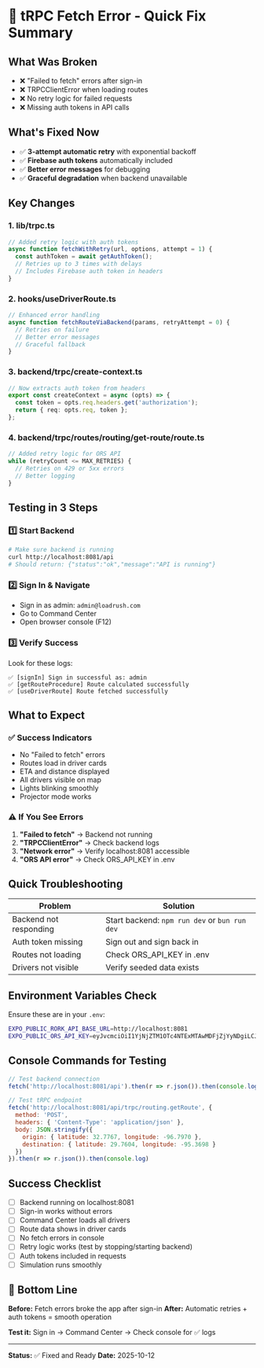 # 🚀 tRPC Fetch Error - Quick Fix Summary

## What Was Broken
- ❌ "Failed to fetch" errors after sign-in
- ❌ TRPCClientError when loading routes
- ❌ No retry logic for failed requests
- ❌ Missing auth tokens in API calls

## What's Fixed Now
- ✅ **3-attempt automatic retry** with exponential backoff
- ✅ **Firebase auth tokens** automatically included
- ✅ **Better error messages** for debugging
- ✅ **Graceful degradation** when backend unavailable

## Key Changes

### 1. lib/trpc.ts
```typescript
// Added retry logic with auth tokens
async function fetchWithRetry(url, options, attempt = 1) {
  const authToken = await getAuthToken();
  // Retries up to 3 times with delays
  // Includes Firebase auth token in headers
}
```

### 2. hooks/useDriverRoute.ts
```typescript
// Enhanced error handling
async function fetchRouteViaBackend(params, retryAttempt = 0) {
  // Retries on failure
  // Better error messages
  // Graceful fallback
}
```

### 3. backend/trpc/create-context.ts
```typescript
// Now extracts auth token from headers
export const createContext = async (opts) => {
  const token = opts.req.headers.get('authorization');
  return { req: opts.req, token };
};
```

### 4. backend/trpc/routes/routing/get-route/route.ts
```typescript
// Added retry logic for ORS API
while (retryCount <= MAX_RETRIES) {
  // Retries on 429 or 5xx errors
  // Better logging
}
```

## Testing in 3 Steps

### 1️⃣ Start Backend
```bash
# Make sure backend is running
curl http://localhost:8081/api
# Should return: {"status":"ok","message":"API is running"}
```

### 2️⃣ Sign In & Navigate
- Sign in as admin: `admin@loadrush.com`
- Go to Command Center
- Open browser console (F12)

### 3️⃣ Verify Success
Look for these logs:
```
✅ [signIn] Sign in successful as: admin
✅ [getRouteProcedure] Route calculated successfully
✅ [useDriverRoute] Route fetched successfully
```

## What to Expect

### ✅ Success Indicators
- No "Failed to fetch" errors
- Routes load in driver cards
- ETA and distance displayed
- All drivers visible on map
- Lights blinking smoothly
- Projector mode works

### ⚠️ If You See Errors
1. **"Failed to fetch"** → Backend not running
2. **"TRPCClientError"** → Check backend logs
3. **"Network error"** → Verify localhost:8081 accessible
4. **"ORS API error"** → Check ORS_API_KEY in .env

## Quick Troubleshooting

| Problem | Solution |
|---------|----------|
| Backend not responding | Start backend: `npm run dev` or `bun run dev` |
| Auth token missing | Sign out and sign back in |
| Routes not loading | Check ORS_API_KEY in .env |
| Drivers not visible | Verify seeded data exists |

## Environment Variables Check

Ensure these are in your `.env`:
```bash
EXPO_PUBLIC_RORK_API_BASE_URL=http://localhost:8081
EXPO_PUBLIC_ORS_API_KEY=eyJvcmciOiI1YjNjZTM1OTc4NTExMTAwMDFjZjYyNDgiLCJpZCI6IjE5ZWQ2NGVmNDA5MjQ3M2E4ZWRhMGIwODJiN2Q5N2M0IiwiaCI6Im11cm11cjY0In0=
```

## Console Commands for Testing

```javascript
// Test backend connection
fetch('http://localhost:8081/api').then(r => r.json()).then(console.log)

// Test tRPC endpoint
fetch('http://localhost:8081/api/trpc/routing.getRoute', {
  method: 'POST',
  headers: { 'Content-Type': 'application/json' },
  body: JSON.stringify({
    origin: { latitude: 32.7767, longitude: -96.7970 },
    destination: { latitude: 29.7604, longitude: -95.3698 }
  })
}).then(r => r.json()).then(console.log)
```

## Success Checklist

- [ ] Backend running on localhost:8081
- [ ] Sign-in works without errors
- [ ] Command Center loads all drivers
- [ ] Route data shows in driver cards
- [ ] No fetch errors in console
- [ ] Retry logic works (test by stopping/starting backend)
- [ ] Auth tokens included in requests
- [ ] Simulation runs smoothly

## 🎯 Bottom Line

**Before:** Fetch errors broke the app after sign-in
**After:** Automatic retries + auth tokens = smooth operation

**Test it:** Sign in → Command Center → Check console for ✅ logs

---

**Status:** ✅ Fixed and Ready
**Date:** 2025-10-12
